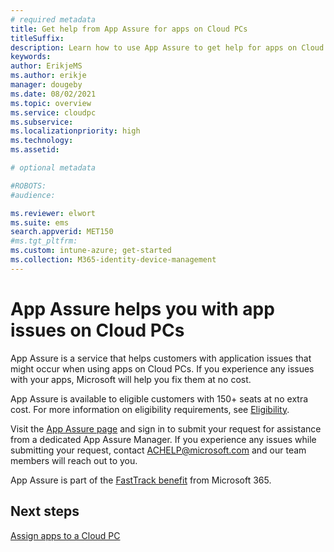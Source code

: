 ```yaml
---
# required metadata
title: Get help from App Assure for apps on Cloud PCs
titleSuffix:
description: Learn how to use App Assure to get help for apps on Cloud PCS.
keywords:
author: ErikjeMS  
ms.author: erikje
manager: dougeby
ms.date: 08/02/2021
ms.topic: overview
ms.service: cloudpc
ms.subservice:
ms.localizationpriority: high
ms.technology:
ms.assetid: 

# optional metadata

#ROBOTS:
#audience:

ms.reviewer: elwort
ms.suite: ems
search.appverid: MET150
#ms.tgt_pltfrm:
ms.custom: intune-azure; get-started
ms.collection: M365-identity-device-management
---
```


# App Assure helps you with app issues on Cloud PCs

App Assure is a service that helps customers with application issues that might occur when using apps on Cloud PCs. If you experience any issues with your apps, Microsoft will help you fix them at no cost.

App Assure is available to eligible customers with 150+ seats at no extra cost. For more information on eligibility requirements, see [Eligibility](/fasttrack/eligibility).

Visit the [App Assure page](https://fasttrack.microsoft.com/dl/daa) and sign in to submit your request for assistance from a dedicated App Assure Manager. If you experience any issues while submitting your request, contact ACHELP@microsoft.com and our team members will reach out to you.

App Assure is part of the [FastTrack benefit](/fasttrack/introduction) from Microsoft 365.

<!-- ########################## -->
## Next steps

[Assign apps to a Cloud PC](assign-apps.md)
